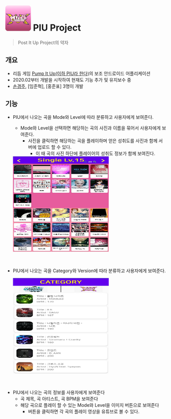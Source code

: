 # <img src="./md-images/icon.png" height = "80" width="80"> PIU Project 

> Post It Up Project의 약자

## 개요
* 리듬 게임 [Pump It Up(이하 PIU라 한다)](http://www.piugame.com/piu.xx/)의 보조 안드로이드 어플리케이션
* 2020.02부터 개발을 시작하여 현재도 기능 추가 및 유지보수 중
* [손경주](https://sohn0356-git.github.io), [임준혁], [홍준표] 3명이 개발


## 기능
* PIU에서 나오는 곡을 Mode와 Level에 따라 분류하고 사용자에게 보여준다.
	* Mode와 Level을 선택하면 해당하는 곡의 사진과 이름을 묶어서 사용자에게 보여준다.
		* 사진을 클릭하면 해당하는 곡을 플레이하며 얻은 성취도를 사진과 함께 서버에 업로드 할 수 있다.
			* 이 때 곡의 사진 하단에 플레이어의 성취도 정보가 함께 보여진다.

	<img src="./md-images/level_example.jpg" height = "300" width="300" align="center">

　

* PIU에서 나오는 곡을 Category와 Version에 따라 분류하고 사용자에게 보여준다.

	<img src="./md-images/category_example.jpg" height = "300" width="300" align="center">

　

* PIU에서 나오는 곡의 정보를 사용자에게 보여준다
	* 곡 제목, 곡 아티스트, 곡 BPM을 보여준다
	* 해당 곡으로 플레이 할 수 있는 Mode와 Level을 이미지 버튼으로 보여준다
		* 버튼을 클릭하면 각 곡의 플레이 영상을 유튜브로 볼 수 있다.

